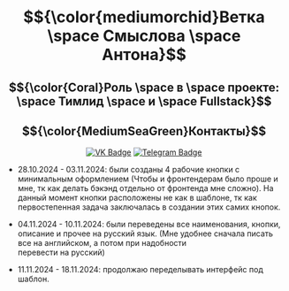<div align = "center">
  
# $${\color{mediumorchid}Ветка \space Смыслова \space Антона}$$
<!-- ## $${\color{lightblue}Здесь \space будет \space отображена \space проделанная \space мною \space работа}$ -->
## $${\color{Coral}Роль \space в \space проекте: \space Тимлид \space и \space Fullstack}$$


<div align="center">
  
## $${\color{MediumSeaGreen}Контакты}$$
[![VK Badge](https://img.shields.io/badge/VK-%40anthony__winchester-blue?style=for-the-badge&logo=vk)](https://vk.com/anthony_winchester)
[![Telegram Badge](https://img.shields.io/badge/Telegram-%40anthony__winchester-blue?style=for-the-badge&logo=telegram)](https://t.me/anthony_winchester)

</div>
</div>

<div>
  
- 28.10.2024 - 03.11.2024: были созданы 4 рабочие кнопки с минимальным оформлением (Чтобы и фронтендерам было проше и мне, тк как делать бэкэнд отдельно от фронтенда мне сложно). На      данный момент кнопки расположены не как в шаблоне, тк как первостепенная задача заключалась в создании этих самих кнопок.
  
- 04.11.2024 - 10.11.2024: были переведены все наименования, кнопки, описание и прочее на русский язык. (Мне удобнее сначала писать все на английском, а потом при надобности       
    перевести на русский)
- 11.11.2024 - 18.11.2024: продолжаю переделывать интерфейс под шаблон.

  
</div>
